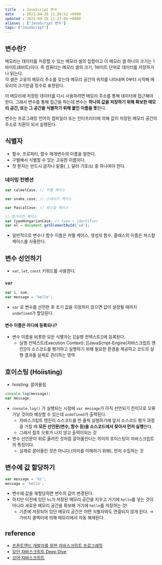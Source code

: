 ```yaml
---
title   : JavaScript 변수  
date    : 2021-04-28 11:20:52 +0900
updated : 2021-04-28 11:22:04 +0900
aliases : ["JavaScript 변수"]
tags: ["JavaScript"]
---
```

## 변수란? 
메모리는 데이터를 저장할 수 있는 메모리 셀의 집합이고 이 메모리 셀 하나의 크기는 1바이트(8비트)이다. 즉 컴퓨터는 메모리 셀의 크기, 1바이트 단위로 데이터를 저장하거나 읽는다.  
각 셀은 고유의 메모리 주소를 갖는데 메모리 공간의 위치를 나타내며 0부터 시작해 메모리의 크기만큼 정수로 표현된다.  

이 메모리에 저장된 데이터를 다시 사용하려면 메모리 주소를 통해 데이터에 접근해야 한다. 그래서 변수를 통해 접근을 하는데 변수는 **하나의 값을 저장하기 위해 확보한 메모리 공간, 또는 그 공간을 식별하기 위해 붙인 이름을 뜻**한다. 

변수는 프로그래밍 언어의 컴파일러 또는 인터프리터에 의해 값이 저장된 메모리 공간의 주소로 치환이 되서 실행된다.  

## 식별자  
- 함수, 프로퍼티, 함수 매개변수의 이름을 말한다.
- 구별해서 식별할 수 있는 고유한 이름이다.  
- 첫 문자는 반드시 글자나 밑줄(`_`), 달러 기호(`$`)  중 하나여야 한다. 

### 네이밍 컨벤션 
```javascript
var calmelCase; // 카멜 케이스 

var snake_case; // 스네이크 케이스

var PascalCase; // 파스칼 케이스 

// 헝가리언 케이스
var typeHungarianCase; // type + identifier 
var el = document.getElementById('id');
```
- 일반적으로 변수나 함수 이름은 카멜 케이스, 생성자 함수, 클래스의 이름은 파스칼 케이스를 사용한다.  


## 변수 선언하기 
- `var`, `let`, `const` 키워드를 사용한다.  

### `var`
```javascript
var i, sum;
var message = 'hello';
```
- `var` 로 변수를 선언한 후 초기 값을 지정하지 않으면 값이 설정될 때까지 `undefined`가 할당된다.  

#### 변수 이름은 어디에 등록되나? 
- 변수 이름을 비롯한 모든 식별자는 [[실행 컨텍스트]]에 등록된다.  
  - 실행 컨텍스트(Execution Context): [[JavaScript-Engine|자바스크립트 엔진]]이 소스코드를 평가하고 실행하기 위해 필요한 환경을 제공하고 코드의 실행 결과를 실제로 관리하는 영역  

## 호이스팅 (Hoiisting)
- hoisting: 끌어올림
```javascript
console.log(message);
var message;
```

- `console.log()` 가 실행되는 시점에 `var message`가 아직 선언되기 전이므로 오류가날 것이라 예상할 수 있는데 `undefined`가 출력된다.  
  - 자바스크립트 엔진이 소스코드를 한 줄씩 실행하기에 앞서 소스코드 평가 과정을 거칠 때 **모든 선언문(변수, 함수  등)을 소스코드에서 찾아서 먼저 실행**한다.
  - 그래서 참조 오류가 나지 않고 출력이되는 것 
- 변수 선언문이 위로 올려진 것처럼 끌어올린다는 의미의 호이스팅이 자바스크립트의 특징이다.  
  - 실제로 끌어올린 것은 아니다.(의미를 이해하기 위해), 먼저 수집하는 것  

## 변수에 값 할당하기 
```javascript
var message = 'hi';
message = 'hello';
```
- 변수에 값을 재할당하면 변수의 값이 변경된다.  
- 하지만 이전에 있던 `hi`가 저장된 메모리 공간을 지우고 거기에 `hello`를 넣는 것이 아니라 새로운 메모리 공간을 확보해 거기에 `hello`를 저장하는 것!
  - 기존에 저장되어 있던 메모리 공간은 어떤 식별자와도 연결되지 않게 된다. → 가비지 콜렉터에 의해 메모리에서 자동 해제된다.  

## reference 
- [프론트엔드 개발자를 위한 자바스크립트 프로그래밍](http://www.kyobobook.co.kr/product/detailViewKor.laf?ejkGb=KOR&mallGb=KOR&barcode=9788966260768&orderClick=LAG&Kc=) 
- [모던 자바스크립트 Deep Dive](http://www.kyobobook.co.kr/product/detailViewKor.laf?ejkGb=KOR&mallGb=KOR&barcode=9791158392239&orderClick=LEa&Kc=)
- [코어 자바스크립트](https://search.kyobobook.co.kr/web/search?vPstrKeyWord=%25EC%25BD%2594%25EC%2596%25B4%2520%25EC%259E%2590%25EB%25B0%2594%25EC%258A%25A4%25ED%2581%25AC%25EB%25A6%25BD%25ED%258A%25B8&orderClick=LAG)